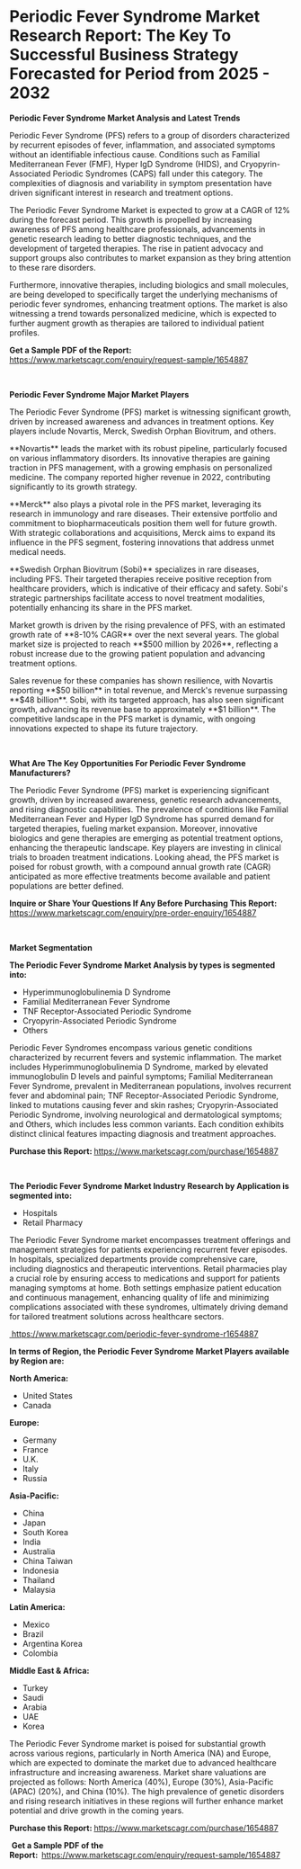 <p><h1>Periodic Fever Syndrome Market Research Report: The Key To Successful Business Strategy Forecasted for Period from 2025 - 2032</h1></p><p><strong>Periodic Fever Syndrome Market Analysis and Latest Trends</strong></p>
<p><p>Periodic Fever Syndrome (PFS) refers to a group of disorders characterized by recurrent episodes of fever, inflammation, and associated symptoms without an identifiable infectious cause. Conditions such as Familial Mediterranean Fever (FMF), Hyper IgD Syndrome (HIDS), and Cryopyrin-Associated Periodic Syndromes (CAPS) fall under this category. The complexities of diagnosis and variability in symptom presentation have driven significant interest in research and treatment options.</p><p>The Periodic Fever Syndrome Market is expected to grow at a CAGR of 12% during the forecast period. This growth is propelled by increasing awareness of PFS among healthcare professionals, advancements in genetic research leading to better diagnostic techniques, and the development of targeted therapies. The rise in patient advocacy and support groups also contributes to market expansion as they bring attention to these rare disorders.</p><p>Furthermore, innovative therapies, including biologics and small molecules, are being developed to specifically target the underlying mechanisms of periodic fever syndromes, enhancing treatment options. The market is also witnessing a trend towards personalized medicine, which is expected to further augment growth as therapies are tailored to individual patient profiles.</p></p>
<p><strong>Get a Sample PDF of the Report:&nbsp;</strong> <a href="https://www.marketscagr.com/enquiry/request-sample/1654887?utm_campaign=2031&utm_medium=2&utm_source=Github&utm_content=ia&utm_term=18042025&utm_id=periodic-fever-syndrome">https://www.marketscagr.com/enquiry/request-sample/1654887</a></p>
<p>&nbsp;</p>
<p><strong>Periodic Fever Syndrome Major Market Players</strong></p>
<p><p>The Periodic Fever Syndrome (PFS) market is witnessing significant growth, driven by increased awareness and advances in treatment options. Key players include Novartis, Merck, Swedish Orphan Biovitrum, and others.</p><p>**Novartis** leads the market with its robust pipeline, particularly focused on various inflammatory disorders. Its innovative therapies are gaining traction in PFS management, with a growing emphasis on personalized medicine. The company reported higher revenue in 2022, contributing significantly to its growth strategy.</p><p>**Merck** also plays a pivotal role in the PFS market, leveraging its research in immunology and rare diseases. Their extensive portfolio and commitment to biopharmaceuticals position them well for future growth. With strategic collaborations and acquisitions, Merck aims to expand its influence in the PFS segment, fostering innovations that address unmet medical needs.</p><p>**Swedish Orphan Biovitrum (Sobi)** specializes in rare diseases, including PFS. Their targeted therapies receive positive reception from healthcare providers, which is indicative of their efficacy and safety. Sobi's strategic partnerships facilitate access to novel treatment modalities, potentially enhancing its share in the PFS market.</p><p>Market growth is driven by the rising prevalence of PFS, with an estimated growth rate of **8-10% CAGR** over the next several years. The global market size is projected to reach **$500 million by 2026**, reflecting a robust increase due to the growing patient population and advancing treatment options.</p><p>Sales revenue for these companies has shown resilience, with Novartis reporting **$50 billion** in total revenue, and Merck's revenue surpassing **$48 billion**. Sobi, with its targeted approach, has also seen significant growth, advancing its revenue base to approximately **$1 billion**. The competitive landscape in the PFS market is dynamic, with ongoing innovations expected to shape its future trajectory.</p></p>
<p>&nbsp;</p>
<p><strong>What Are The Key Opportunities For Periodic Fever Syndrome Manufacturers?</strong></p>
<p><p>The Periodic Fever Syndrome (PFS) market is experiencing significant growth, driven by increased awareness, genetic research advancements, and rising diagnostic capabilities. The prevalence of conditions like Familial Mediterranean Fever and Hyper IgD Syndrome has spurred demand for targeted therapies, fueling market expansion. Moreover, innovative biologics and gene therapies are emerging as potential treatment options, enhancing the therapeutic landscape. Key players are investing in clinical trials to broaden treatment indications. Looking ahead, the PFS market is poised for robust growth, with a compound annual growth rate (CAGR) anticipated as more effective treatments become available and patient populations are better defined.</p></p>
<p><strong>Inquire or Share Your Questions If Any Before Purchasing This Report:</strong> <a href="https://www.marketscagr.com/enquiry/pre-order-enquiry/1654887?utm_campaign=2031&utm_medium=2&utm_source=Github&utm_content=ia&utm_term=18042025&utm_id=periodic-fever-syndrome">https://www.marketscagr.com/enquiry/pre-order-enquiry/1654887</a></p>
<p>&nbsp;</p>
<p><strong>Market Segmentation</strong></p>
<p><strong>The Periodic Fever Syndrome Market Analysis by types is segmented into:</strong></p>
<p><ul><li>Hyperimmunoglobulinemia D Syndrome</li><li>Familial Mediterranean Fever Syndrome</li><li>TNF Receptor-Associated Periodic Syndrome</li><li>Cryopyrin-Associated Periodic Syndrome</li><li>Others</li></ul></p>
<p><p>Periodic Fever Syndromes encompass various genetic conditions characterized by recurrent fevers and systemic inflammation. The market includes Hyperimmunoglobulinemia D Syndrome, marked by elevated immunoglobulin D levels and painful symptoms; Familial Mediterranean Fever Syndrome, prevalent in Mediterranean populations, involves recurrent fever and abdominal pain; TNF Receptor-Associated Periodic Syndrome, linked to mutations causing fever and skin rashes; Cryopyrin-Associated Periodic Syndrome, involving neurological and dermatological symptoms; and Others, which includes less common variants. Each condition exhibits distinct clinical features impacting diagnosis and treatment approaches.</p></p>
<p><strong>Purchase this Report:&nbsp;</strong><a href="https://www.marketscagr.com/purchase/1654887?utm_campaign=2031&utm_medium=2&utm_source=Github&utm_content=ia&utm_term=18042025&utm_id=periodic-fever-syndrome">https://www.marketscagr.com/purchase/1654887</a></p>
<p>&nbsp;</p>
<p><strong>The Periodic Fever Syndrome Market Industry Research by Application is segmented into:</strong></p>
<p><ul><li>Hospitals</li><li>Retail Pharmacy</li></ul></p>
<p><p>The Periodic Fever Syndrome market encompasses treatment offerings and management strategies for patients experiencing recurrent fever episodes. In hospitals, specialized departments provide comprehensive care, including diagnostics and therapeutic interventions. Retail pharmacies play a crucial role by ensuring access to medications and support for patients managing symptoms at home. Both settings emphasize patient education and continuous management, enhancing quality of life and minimizing complications associated with these syndromes, ultimately driving demand for tailored treatment solutions across healthcare sectors.</p></p>
<p><a href="https://www.marketscagr.com/periodic-fever-syndrome-r1654887?utm_campaign=2031&utm_medium=2&utm_source=Github&utm_content=ia&utm_term=18042025&utm_id=periodic-fever-syndrome">&nbsp;https://www.marketscagr.com/periodic-fever-syndrome-r1654887</a></p>
<p><strong>In terms of Region, the Periodic Fever Syndrome Market Players available by Region are:</strong></p>
<p>
    <p> <strong> North America: </strong>
        <ul>
            <li>United States</li>
            <li>Canada</li>
        </ul>
        </p> 
    <p> <strong> Europe: </strong>
        <ul>
            <li>Germany</li>
            <li>France</li>
            <li>U.K.</li>
            <li>Italy</li>
            <li>Russia</li>
        </ul>
        </p> 
    <p> <strong> Asia-Pacific: </strong>
        <ul>
            <li>China</li>
            <li>Japan</li>
            <li>South Korea</li>
            <li>India</li>
            <li>Australia</li>
            <li>China Taiwan</li>
            <li>Indonesia</li>
            <li>Thailand</li>
            <li>Malaysia</li>
        </ul>
        </p> 
    <p> <strong> Latin America: </strong>
        <ul>
            <li>Mexico</li>
            <li>Brazil</li>
            <li>Argentina Korea</li>
            <li>Colombia</li>
        </ul>
        </p> 
    <p> <strong> Middle East & Africa: </strong>
        <ul>
            <li>Turkey</li>
            <li>Saudi</li>
            <li>Arabia</li>
            <li>UAE</li>
            <li>Korea</li>
        </ul>
    </p>
    </p>
<p><p>The Periodic Fever Syndrome market is poised for substantial growth across various regions, particularly in North America (NA) and Europe, which are expected to dominate the market due to advanced healthcare infrastructure and increasing awareness. Market share valuations are projected as follows: North America (40%), Europe (30%), Asia-Pacific (APAC) (20%), and China (10%). The high prevalence of genetic disorders and rising research initiatives in these regions will further enhance market potential and drive growth in the coming years.</p></p>
<p><strong>Purchase this Report: </strong><a href="https://www.marketscagr.com/purchase/1654887?utm_campaign=2031&utm_medium=2&utm_source=Github&utm_content=ia&utm_term=18042025&utm_id=periodic-fever-syndrome">https://www.marketscagr.com/purchase/1654887</a></p>
<p>&nbsp;<strong>Get a Sample PDF of the Report:&nbsp;&nbsp;</strong><a href="https://www.marketscagr.com/enquiry/request-sample/1654887?utm_campaign=2031&utm_medium=2&utm_source=Github&utm_content=ia&utm_term=18042025&utm_id=periodic-fever-syndrome">https://www.marketscagr.com/enquiry/request-sample/1654887</a></p>
<p><strong></strong></p>
<p><p></p><p></p><p></p></p>